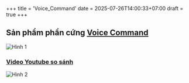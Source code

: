 +++
title = 'Voice_Command'
date = 2025-07-26T14:00:33+07:00
draft = true
+++

## Sản phẩm phần cứng [Voice Command](https://techiesms.com/product/gravity-offline-voice-recognition-sensor-i2c-uart-dfrobot/)

![Hình 1](/image/IoT/Voice_Command/Hinh_1.webp)

### [Video Youtube so sánh](https://www.youtube.com/watch?v=AcY1vWEDll8)

![Hình 2](/image/IoT/Voice_Command/Hinh_2.png)

